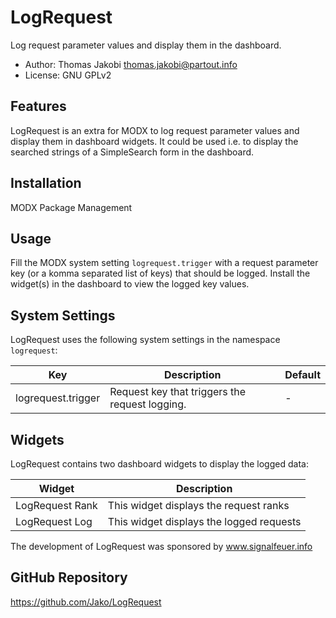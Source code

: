 # LogRequest

Log request parameter values and display them in the dashboard.

- Author: Thomas Jakobi <thomas.jakobi@partout.info>
- License: GNU GPLv2

## Features

LogRequest is an extra for MODX to log request parameter values and display them
in dashboard widgets. It could be used i.e. to display the searched strings of a
SimpleSearch form in the dashboard.

## Installation

MODX Package Management

## Usage

Fill the MODX system setting `logrequest.trigger` with a request parameter key
(or a komma separated list of keys) that should be logged. Install the widget(s)
in the dashboard to view the logged key values.

## System Settings

LogRequest uses the following system settings in the namespace `logrequest`:

Key | Description | Default
----|-------------|--------
logrequest.trigger | Request key that triggers the request logging. | -

## Widgets

LogRequest contains two dashboard widgets to display the logged data:

Widget | Description
-------|------------
LogRequest Rank | This widget displays the request ranks
LogRequest Log  | This widget displays the logged requests

The development of LogRequest was sponsored by www.signalfeuer.info

## GitHub Repository

https://github.com/Jako/LogRequest
